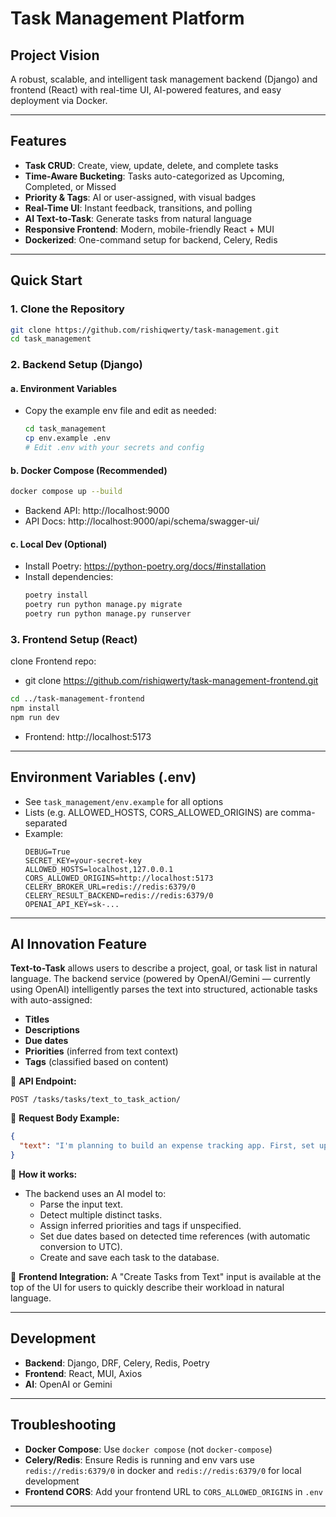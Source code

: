 # Task Management Platform

## Project Vision
A robust, scalable, and intelligent task management backend (Django) and frontend (React) with real-time UI, AI-powered features, and easy deployment via Docker.

---

## Features
- **Task CRUD**: Create, view, update, delete, and complete tasks
- **Time-Aware Bucketing**: Tasks auto-categorized as Upcoming, Completed, or Missed
- **Priority & Tags**: AI or user-assigned, with visual badges
- **Real-Time UI**: Instant feedback, transitions, and polling
- **AI Text-to-Task**: Generate tasks from natural language
- **Responsive Frontend**: Modern, mobile-friendly React + MUI
- **Dockerized**: One-command setup for backend, Celery, Redis

---

## Quick Start

### 1. Clone the Repository
```bash
git clone https://github.com/rishiqwerty/task-management.git
cd task_management
```

### 2. Backend Setup (Django)
#### a. Environment Variables
- Copy the example env file and edit as needed:
  ```bash
  cd task_management
  cp env.example .env
  # Edit .env with your secrets and config
  ```

#### b. Docker Compose (Recommended)
```bash
docker compose up --build
```
- Backend API: http://localhost:9000
- API Docs: http://localhost:9000/api/schema/swagger-ui/

#### c. Local Dev (Optional)
- Install Poetry: https://python-poetry.org/docs/#installation
- Install dependencies:
  ```bash
  poetry install
  poetry run python manage.py migrate
  poetry run python manage.py runserver
  ```

### 3. Frontend Setup (React)
clone Frontend repo:
- git clone https://github.com/rishiqwerty/task-management-frontend.git

```bash
cd ../task-management-frontend
npm install
npm run dev
```
- Frontend: http://localhost:5173

---

## Environment Variables (.env)
- See `task_management/env.example` for all options
- Lists (e.g. ALLOWED_HOSTS, CORS_ALLOWED_ORIGINS) are comma-separated
- Example:
  ```env
  DEBUG=True
  SECRET_KEY=your-secret-key
  ALLOWED_HOSTS=localhost,127.0.0.1
  CORS_ALLOWED_ORIGINS=http://localhost:5173
  CELERY_BROKER_URL=redis://redis:6379/0
  CELERY_RESULT_BACKEND=redis://redis:6379/0
  OPENAI_API_KEY=sk-...
  ```

---

## AI Innovation Feature

**Text-to-Task** allows users to describe a project, goal, or task list in natural language. The backend service (powered by OpenAI/Gemini — currently using OpenAI) intelligently parses the text into structured, actionable tasks with auto-assigned:

- **Titles**
- **Descriptions**
- **Due dates**
- **Priorities** (inferred from text context)
- **Tags** (classified based on content)

📌 **API Endpoint:**
```
POST /tasks/tasks/text_to_task_action/
```

📌 **Request Body Example:**
```json
{
  "text": "I'm planning to build an expense tracking app. First, set up the database by tomorrow. Then design the UI this week. Prepare a presentation by next Monday."
}
```

📌 **How it works:**
- The backend uses an AI model to:
  - Parse the input text.
  - Detect multiple distinct tasks.
  - Assign inferred priorities and tags if unspecified.
  - Set due dates based on detected time references (with automatic conversion to UTC).
  - Create and save each task to the database.

📌 **Frontend Integration:**
A "Create Tasks from Text" input is available at the top of the UI for users to quickly describe their workload in natural language.

---

## Development
- **Backend**: Django, DRF, Celery, Redis, Poetry
- **Frontend**: React, MUI, Axios
- **AI**: OpenAI or Gemini

---

## Troubleshooting
- **Docker Compose**: Use `docker compose` (not `docker-compose`)
- **Celery/Redis**: Ensure Redis is running and env vars use `redis://redis:6379/0` in docker and `redis://redis:6379/0` for local development
- **Frontend CORS**: Add your frontend URL to `CORS_ALLOWED_ORIGINS` in `.env`

---




